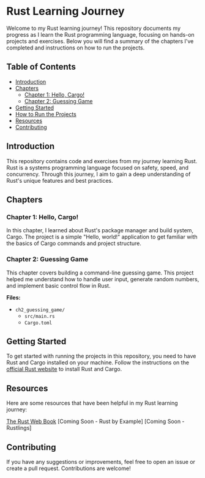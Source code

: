 # Rust Learning Journey

Welcome to my Rust learning journey! This repository documents my progress as I learn the Rust programming language, focusing on hands-on projects and exercises. Below you will find a summary of the chapters I've completed and instructions on how to run the projects.

## Table of Contents

- [Introduction](#introduction)
- [Chapters](#chapters)
  - [Chapter 1: Hello, Cargo!](#chapter-1-hello-cargo)
  - [Chapter 2: Guessing Game](#chapter-2-guessing-game)
- [Getting Started](#getting-started)
- [How to Run the Projects](#how-to-run-the-projects)
- [Resources](#resources)
- [Contributing](#contributing)


## Introduction

This repository contains code and exercises from my journey learning Rust. Rust is a systems programming language focused on safety, speed, and concurrency. Through this journey, I aim to gain a deep understanding of Rust's unique features and best practices.

## Chapters

### Chapter 1: Hello, Cargo!

In this chapter, I learned about Rust's package manager and build system, Cargo. The project is a simple "Hello, world!" application to get familiar with the basics of Cargo commands and project structure.

### Chapter 2: Guessing Game

This chapter covers building a command-line guessing game. This project helped me understand how to handle user input, generate random numbers, and implement basic control flow in Rust.

**Files:**
- `ch2_guessing_game/`
  - `src/main.rs`
  - `Cargo.toml`

## Getting Started

To get started with running the projects in this repository, you need to have Rust and Cargo installed on your machine. Follow the instructions on the [official Rust website](https://www.rust-lang.org/learn/get-started) to install Rust and Cargo.

## Resources
Here are some resources that have been helpful in my Rust learning journey:

[The Rust Web Book](https://rust-book.cs.brown.edu)
[Coming Soon - Rust by Example]
[Coming Soon - Rustlings]

## Contributing
If you have any suggestions or improvements, feel free to open an issue or create a pull request. Contributions are welcome!